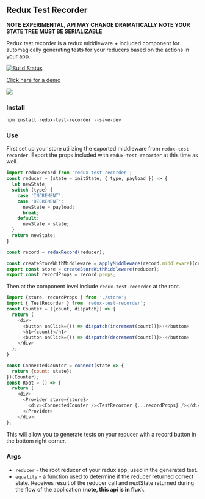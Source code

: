 ## Redux Test Recorder

**NOTE EXPERIMENTAL, API MAY CHANGE DRAMATICALLY**
**NOTE YOUR STATE TREE MUST BE SERIALIZABLE**

Redux test recorder is a redux middleware + included component for automagically generating tests for your reducers based on the actions in your app.

[![Build Status](https://travis-ci.org/conorhastings/redux-test-recorder.svg?branch=master)](https://travis-ci.org/conorhastings/redux-test-recorder)

<a href="http://conorhastings.com/redux-test-recorder/demo/index.html">Click here for a demo</a>

<img src='http://i.imgur.com/RUaEhkC.gif' />

### Install

`npm install redux-test-recorder --save-dev`

### Use

First set up your store utilizing the exported middleware from `redux-test-recorder`. Export the props included with `redux-test-recorder` at this time as well. 

```js
import reduxRecord from 'redux-test-recorder';
const reducer = (state = initState, { type, payload }) => {
  let newState;
  switch (type) {
    case 'INCREMENT':
    case 'DECREMENT':
      newState = payload;
      break;
    default:
      newState = state;
  }
  return newState;
}

const record = reduxRecord(reducer);

const createStoreWithMiddleware = applyMiddleware(record.middleware)(createStore);
export const store = createStoreWithMiddleware(reducer);
export const recordProps = record.props;
```

Then at the component level include `redux-test-recorder` at the root.

```js
import {store, recordProps } from './store';
import { TestRecorder } from 'redux-test-recorder';
const Counter = ({count, dispatch}) => {
  return (
    <div>
      <button onClick={() => dispatch(increment(count))}>+</button>
      <h1>{count}</h1>
      <button onClick={() => dispatch(decrement(count))}>-</button>
    </div>
  );
}

const ConnectedCounter = connect(state => {
  return {count: state};
})(Counter);
const Root = () => {
  return (
    <div>
      <Provider store={store}>
        <div><ConnectedCounter /><TestRecorder {...recordProps} /></div>
      </Provider>
    </div>;
};
```
This will allow you to generate tests on your reducer with a record button in the bottom right corner.

### Args

* `reducer` - the root reducer of your redux app, used in the generated test.
* `equality` - a function used to determine if the reducer returned correct state. Receives result of the reducer call and nextState returned during the flow of the application (**note, this api is in flux**).


